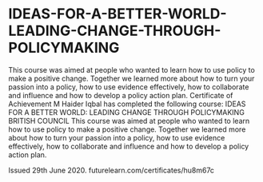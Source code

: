 # IDEAS-FOR-A-BETTER-WORLD-LEADING-CHANGE-THROUGH-POLICYMAKING
This course was aimed at people who wanted to learn how to use policy to make a positive change. Together we learned more about how to turn your passion into a policy, how to use evidence effectively, how to collaborate and influence and how to develop a policy action plan.
Certificate of Achievement
M Haider Iqbal has completed the following course:
IDEAS FOR A BETTER WORLD: LEADING CHANGE THROUGH POLICYMAKING
BRITISH COUNCIL
This course was aimed at people who wanted to learn how to use policy to make a positive change.
Together we learned more about how to turn your passion into a policy, how to use evidence effectively,
how to collaborate and influence and how to develop a policy action plan.

Issued 29th June 2020. futurelearn.com/certificates/hu8m67c 
